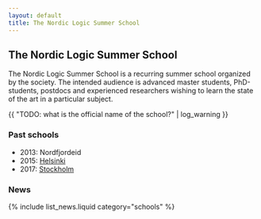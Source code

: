 ```yaml
---
layout: default
title: The Nordic Logic Summer School
---
```

## The Nordic Logic Summer School

The Nordic Logic Summer School is a recurring summer school organized by the
society. The intended audience is advanced master students, PhD-students,
postdocs and experienced researchers wishing to learn the state of the art in a
particular subject.

{{ "TODO: what is the official name of the school?" | log_warning }}

### Past schools

- 2013: Nordfjordeid
- 2015: [Helsinki](http://www.helsinki.fi/sls2015/index.html)
- 2017: [Stockholm](https://www.math-stockholm.se/en/konferenser-och-akti/logic-in-stockholm-2/nls-summer-school-in)

### News

{% include list_news.liquid category="schools" %}

